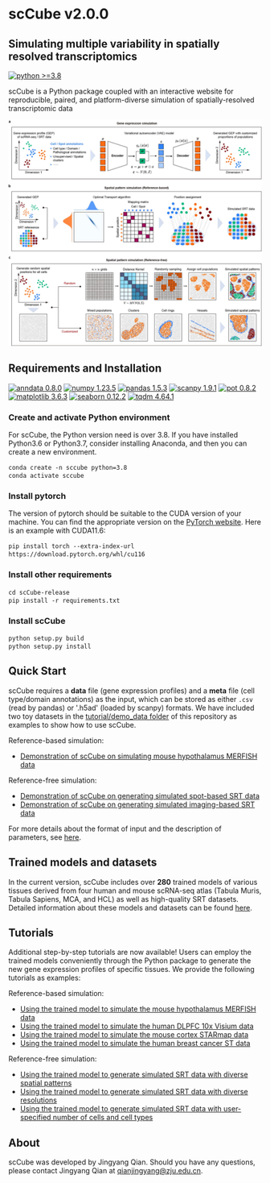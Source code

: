 # scCube v2.0.0

## Simulating multiple variability in spatially resolved transcriptomics

[![python >=3.8](https://img.shields.io/badge/python-%3E%3D3.8-brightgreen)](https://www.python.org/) 

scCube is a Python package coupled with an interactive website for reproducible, paired, and platform-diverse simulation of spatially-resolved transcriptomic data 

![avatar](images/workflow.jpg)

## Requirements and Installation
[![anndata 0.8.0](https://img.shields.io/badge/anndata-0.8.0-success)](https://pypi.org/project/anndata/) [![numpy 1.23.5](https://img.shields.io/badge/numpy-1.23.5-important)](https://pypi.org/project/numpy/) [![pandas 1.5.3](https://img.shields.io/badge/pandas-1.5.3-critical)](https://pypi.org/project/pandas/) [![scanpy 1.9.1](https://img.shields.io/badge/scanpy-1.9.1-informational)](https://github.com/scverse/scanpy) [![pot 0.8.2](https://img.shields.io/badge/pot-0.8.2-blueviolet)](https://pypi.org/project/POT/) [![matplotlib 3.6.3](https://img.shields.io/badge/matplotlib-3.6.3-ff69b4)](https://pypi.org/project/matplotlib/) [![seaborn 0.12.2](https://img.shields.io/badge/seaborn-0.12.2-9cf)](https://pypi.org/project/seaborn/) [![tqdm 4.64.1](https://img.shields.io/badge/tqdm-4.64.1-lightgrey)](https://pypi.org/project/tqdm/)

### Create and activate Python environment
For scCube, the Python version need is over 3.8. If you have installed Python3.6 or Python3.7, consider installing Anaconda, and then you can create a new environment.
```
conda create -n sccube python=3.8
conda activate sccube
```
### Install pytorch
The version of pytorch should be suitable to the CUDA version of your machine. You can find the appropriate version on the [PyTorch website](https://pytorch.org/get-started/locally/).
Here is an example with CUDA11.6:
```
pip install torch --extra-index-url https://download.pytorch.org/whl/cu116
```
### Install other requirements
```
cd scCube-release
pip install -r requirements.txt
```
### Install scCube
```
python setup.py build
python setup.py install
```

## Quick Start
scCube requires a **data** file (gene expression profiles) and a **meta** file (cell type/domain annotations) as the input, which can be stored as either `.csv` (read by pandas) or '.h5ad' (loaded by scanpy) formats. We have included two toy datasets in the [tutorial/demo_data folder](tutorial/demo_data) of this repository as examples to show how to use scCube. 

Reference-based simulation:
* [Demonstration of scCube on simulating mouse hypothalamus MERFISH data](tutorial/demo_merfish.ipynb)

Reference-free simulation:
* [Demonstration of scCube on generating simulated spot-based SRT data](tutorial/demo_spot.ipynb)
* [Demonstration of scCube on generating simulated imaging-based SRT data](tutorial/demo_image.ipynb)

For more details about the format of input and the description of parameters, see [here](tutorial/API.md).

## Trained models and datasets
In the current version, scCube includes over **280** trained models of various tissues derived from four human and mouse scRNA-seq atlas (Tabula Muris, Tabula Sapiens, MCA, and HCL) as well as high-quality SRT datasets. Detailed information about these models and datasets can be found [here](tutorial/statistics.md).

## Tutorials
Additional step-by-step tutorials are now available! Users can employ the trained models conveniently through the Python package to generate the new gene expression profiles of specific tissues. We provide the following tutorials as examples:

Reference-based simulation:
* [Using the trained model to simulate the mouse hypothalamus MERFISH data](tutorial/tutorial_merfish.ipynb)
* [Using the trained model to simulate the human DLPFC 10x Visium data](tutorial/tutorial_dlpfc.ipynb)
* [Using the trained model to simulate the mouse cortex STARmap data](tutorial/tutorial_starmap.ipynb)
* [Using the trained model to simulate the human breast cancer ST data](tutorial/tutorial_bc.ipynb)

Reference-free simulation:
* [Using the trained model to generate simulated SRT data with diverse spatial patterns](tutorial/tutorial_pattern.ipynb)
* [Using the trained model to generate simulated SRT data with diverse resolutions](tutorial/tutorial_resolution.ipynb)
* [Using the trained model to generate simulated SRT data with user-specified number of cells and cell types](tutorial/tutorial_specified.ipynb)



## About
scCube was developed by Jingyang Qian. Should you have any questions, please contact Jingyang Qian at qianjingyang@zju.edu.cn.

